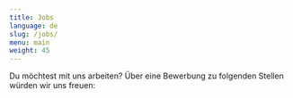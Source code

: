 ```yaml
---
title: Jobs
language: de
slug: /jobs/
menu: main
weight: 45
---
```

Du möchtest mit uns arbeiten? Über eine Bewerbung zu folgenden Stellen würden
wir uns freuen:
